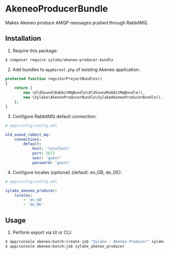 AkeneoProducerBundle
====================

Makes Akeneo produce AMQP messages pushed through RabbitMQ.

Installation
------------

1. Require this package:

```bash
$ composer require sylake/akeneo-producer-bundle
```

2. Add bundles to `AppKernel.php` of existing Akeneo application:

```php
protected function registerProjectBundles()
{
    return [
        new \OldSound\RabbitMqBundle\OldSoundRabbitMqBundle(),
        new \Sylake\AkeneoProducerBundle\SylakeAkeneoProducerBundle(),
    ];
}
```

3. Configure RabbitMQ default connection:

```yaml
# app/config/config.yml

old_sound_rabbit_mq:
    connections:
        default:
            host: 'localhost'
            port: 5672
            user: 'guest'
            password: 'guest'
```

4. Configure locales (optional) (default: en_GB, de_DE):

```yaml
# app/config/config.yml

sylake_akeneo_producer:
    locales:
        - 'en_GB'
        - 'de_DE'
```

Usage
-----

1. Perform export via UI or CLI:

```bash
$ app/console akeneo:batch:create-job "Sylake - Akeneo Producer" sylake_akeneo_producer export sylake_akeneo_producer
$ app/console akeneo:batch:job sylake_akeneo_producer
```
